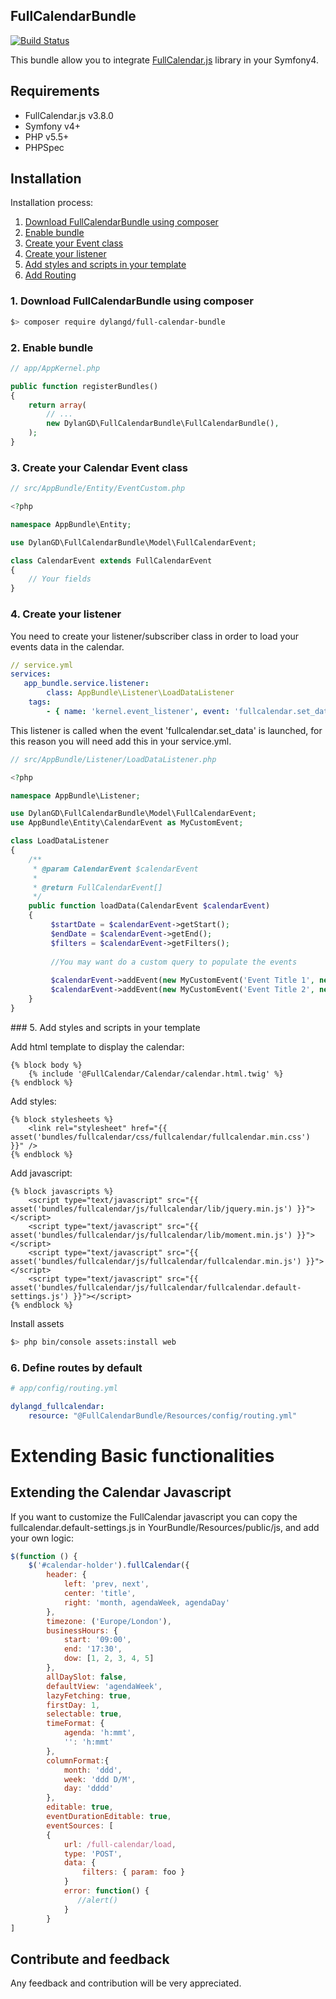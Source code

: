 ## FullCalendarBundle

[![Build Status](https://travis-ci.org/ancarebeca/FullCalendarBundle)](https://travis-ci.org/ancarebeca/FullCalendarBundle)

This bundle allow you to integrate [FullCalendar.js](http://fullcalendar.io/) library in your Symfony4.

## Requirements
* FullCalendar.js v3.8.0
* Symfony v4+
* PHP v5.5+
* PHPSpec 

Installation
------------
Installation process:

1. [Download FullCalendarBundle using composer](#download-fullcalendarbundle)
2. [Enable bundle](#enable-bundle)
3. [Create your Event class](#create-event)
4. [Create your listener](#create-listener)
5. [Add styles and scripts in your template](#styles-scripts)
6. [Add Routing](#routing)

### 1. Download FullCalendarBundle using composer <a id="download-fullcalendarbundle"></a>

```bash
$> composer require dylangd/full-calendar-bundle
```

### 2. Enable bundle <a id="download-fullcalendarbundle"></a>

```php
// app/AppKernel.php

public function registerBundles()
{
    return array(
        // ...
        new DylanGD\FullCalendarBundle\FullCalendarBundle(),
    );
}
```
### 3. Create your Calendar Event class <a id="create-event"></a>

```php
// src/AppBundle/Entity/EventCustom.php

<?php

namespace AppBundle\Entity;

use DylanGD\FullCalendarBundle\Model\FullCalendarEvent;

class CalendarEvent extends FullCalendarEvent
{
	// Your fields 
}
```

### 4. Create your listener <a id="create-listener"></a>
You need to create your listener/subscriber class in order to load your events data in the calendar.

```yml
// service.yml
services:
   app_bundle.service.listener:
        class: AppBundle\Listener\LoadDataListener
	tags:
   		- { name: 'kernel.event_listener', event: 'fullcalendar.set_data', method: loadData }

```

This listener is called when the event 'fullcalendar.set_data' is launched, for this reason you will need add this in your service.yml.

```php
// src/AppBundle/Listener/LoadDataListener.php

<?php

namespace AppBundle\Listener;

use DylanGD\FullCalendarBundle\Model\FullCalendarEvent;
use AppBundle\Entity\CalendarEvent as MyCustomEvent;

class LoadDataListener
{
    /**
     * @param CalendarEvent $calendarEvent
     *
     * @return FullCalendarEvent[]
     */
    public function loadData(CalendarEvent $calendarEvent)
    {
    	 $startDate = $calendarEvent->getStart();
   		 $endDate = $calendarEvent->getEnd();
		 $filters = $calendarEvent->getFilters();
	
    	 //You may want do a custom query to populate the events
    	 
    	 $calendarEvent->addEvent(new MyCustomEvent('Event Title 1', new \DateTime()));
    	 $calendarEvent->addEvent(new MyCustomEvent('Event Title 2', new \DateTime()));
    }
}
```

### 5. Add styles and scripts in your template <a id="styles-scripts"></a>

Add html template to display the calendar:

```twig
{% block body %}
    {% include '@FullCalendar/Calendar/calendar.html.twig' %}
{% endblock %}
```

Add styles:

```twig
{% block stylesheets %}
    <link rel="stylesheet" href="{{ asset('bundles/fullcalendar/css/fullcalendar/fullcalendar.min.css') }}" />
{% endblock %}
```

Add javascript:

```twig
{% block javascripts %}
    <script type="text/javascript" src="{{ asset('bundles/fullcalendar/js/fullcalendar/lib/jquery.min.js') }}"></script>
    <script type="text/javascript" src="{{ asset('bundles/fullcalendar/js/fullcalendar/lib/moment.min.js') }}"></script>
    <script type="text/javascript" src="{{ asset('bundles/fullcalendar/js/fullcalendar/fullcalendar.min.js') }}"></script>
    <script type="text/javascript" src="{{ asset('bundles/fullcalendar/js/fullcalendar/fullcalendar.default-settings.js') }}"></script>
{% endblock %}
```

Install assets

```bash
$> php bin/console assets:install web
```

### 6. Define routes by default <a id="routing"></a>

```yml
# app/config/routing.yml

dylangd_fullcalendar:
    resource: "@FullCalendarBundle/Resources/config/routing.yml"
```

# Extending Basic functionalities

## Extending the Calendar Javascript
If you want to customize the FullCalendar javascript you can copy the fullcalendar.default-settings.js in YourBundle/Resources/public/js, and add your own logic:

```javascript
$(function () {
	$('#calendar-holder').fullCalendar({
		header: {
		    left: 'prev, next',
		    center: 'title',
		    right: 'month, agendaWeek, agendaDay'
		},
		timezone: ('Europe/London'),
		businessHours: {
		    start: '09:00',
		    end: '17:30',
		    dow: [1, 2, 3, 4, 5]
		},
		allDaySlot: false,
		defaultView: 'agendaWeek',
		lazyFetching: true,
		firstDay: 1,
		selectable: true,
		timeFormat: {
		    agenda: 'h:mmt',
		    '': 'h:mmt'
		},
		columnFormat:{
		    month: 'ddd',
		    week: 'ddd D/M',
		    day: 'dddd'
		},
		editable: true,
		eventDurationEditable: true,
		eventSources: [
		{
			url: /full-calendar/load,
			type: 'POST',
			data: {
				filters: { param: foo }
			}
			error: function() {
			   //alert()
			}
		}
]
```

Contribute and feedback
-------------------------

Any feedback and contribution will be very appreciated.
